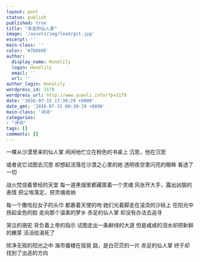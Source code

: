```yaml
---
layout: post
status: publish
published: true
title: "赤足的仙人掌"
image: '/assets/img/load/git.jpg'
excerpt: ''
main-class: ''
color: '#7D669E'
author:
  display_name: Honolily
  login: Honolily
  email: ''
  url: ''
author_login: Honolily
wordpress_id: 3179
wordpress_url: http://www.yuanli.info/?p=3179
date: '2016-07-15 17:30:29 +0800'
date_gmt: '2016-07-15 09:30:29 +0800'
main-class: '诗词'
categories:
- "诗词"
tags: []
comments: []
---
```

一棵从沙漠里来的仙人掌
闲闲地伫立在粉色的书桌上
沉思，他在沉思

或者说它试图去沉思
却想起流落在沙漠之心里的她
透明夜空里闪亮的眼眸
看透了一切

战火焚烧着曾经的天堂
每一道黑烟里都藏匿着一个灵魂
风张开大手，露出凶狠的表情
把尘埃落定，把灵魂收纳

每一个撒哈拉女子的头巾
都裹着天使的吻
她们光着脚走在滚烫的沙砾上
在阳光中扬起金色的脸
走向那个温柔的梦乡
赤足的仙人掌
却没有办法去追寻

哭泣的骆驼
背负着上帝的指示
试图走出一条鲜绿的大道
但是咸咸的泪水却把新鲜的嫩芽
活活给渴死了

除净无瑕的阳光之中
海市蜃楼在摇晃
路，是白茫茫的一片
赤足的仙人掌
终于却找到了出逃的方向
